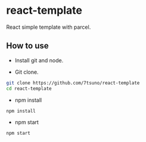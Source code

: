 # react-template

React simple template with parcel.

## How to use

* Install git and node.

* Git clone.

```bash
git clone https://github.com/7tsuno/react-template
cd react-template
```

* npm install

```bash
npm install
```

* npm start

```
npm start
```

